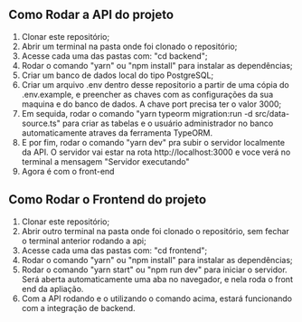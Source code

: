 ## Como Rodar a API do projeto

<ol>
    <li> Clonar este repositório;
    <li> Abrir um terminal na pasta onde foi clonado o repositório;
    <li> Acesse cada uma das pastas com: "cd backend";
    <li> Rodar o comando "yarn" ou "npm install" para instalar as dependências; 
    <li> Criar um banco de dados local do tipo PostgreSQL; 
    <li> Criar um arquivo .env dentro desse repositorio a partir de uma cópia do .env.example, e preencher as chaves com as configurações da sua maquina e do banco de dados. A chave port precisa ter o valor 3000; 
    <li> Em sequida, rodar o comando "yarn typeorm migration:run -d src/data-source.ts" para criar as tabelas e o usuário administrador no banco automaticamente atraves da ferramenta TypeORM.
    <li> E por fim, rodar o comando "yarn dev" pra subir o servidor localmente da API. O servidor vai estar na rota <a>http://localhost:3000</a> e voce verá no terminal a mensagem "Servidor executando" 
    <li> Agora é com o front-end
</ol>

## Como Rodar o Frontend do projeto

<ol>
    <li> Clonar este repositório;
    <li> Abrir outro terminal na pasta onde foi clonado o repositório, sem fechar o terminal anterior rodando a api;
    <li> Acesse cada uma das pastas com: "cd frontend";
    <li> Rodar o comando "yarn" ou "npm install" para instalar as dependências; 
    <li> Rodar o comando "yarn start" ou "npm run dev" para iniciar o servidor. Será aberta automaticamente uma aba no navegador, e nela roda o front end da apliação.
    <li> Com a API rodando e o utilizando o comando acima, estará funcionando com a integração de backend.
</ol>
